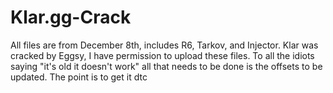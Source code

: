 # Klar.gg-Crack
All files are from December 8th, includes R6, Tarkov, and Injector.
Klar was cracked by Eggsy, I have permission to upload these files. To all the idiots saying "it's old it doesn't work" all that needs to be done is the offsets to be updated. The point is to get it dtc
